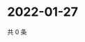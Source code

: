 # 2022-01-27

共 0 条

<!-- BEGIN WEIBO -->
<!-- 最后更新时间 Thu Jan 27 2022 02:13:30 GMT+0800 (China Standard Time) -->

<!-- END WEIBO -->
